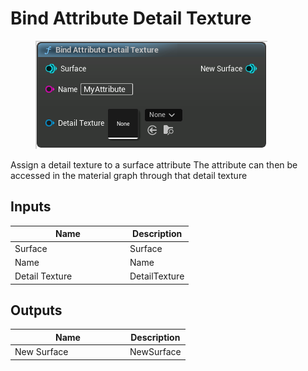# Bind Attribute Detail Texture

<div align="left" data-full-width="false">

<figure><img src="../../../.gitbook/assets/Bind_Attribute_Detail_Texture.png" alt=""><figcaption></figcaption></figure>

</div>

Assign a detail texture to a surface attribute The attribute can then be accessed in the material graph through that detail texture

## Inputs

<table><thead><tr><th width="170">Name</th><th>Description</th></tr></thead><tbody><tr><td>Surface</td><td>Surface</td></tr><tr><td>Name</td><td>Name</td></tr><tr><td>Detail Texture</td><td>DetailTexture</td></tr></tbody></table>

## Outputs

<table><thead><tr><th width="170">Name</th><th>Description</th></tr></thead><tbody><tr><td>New Surface</td><td>NewSurface</td></tr></tbody></table>
